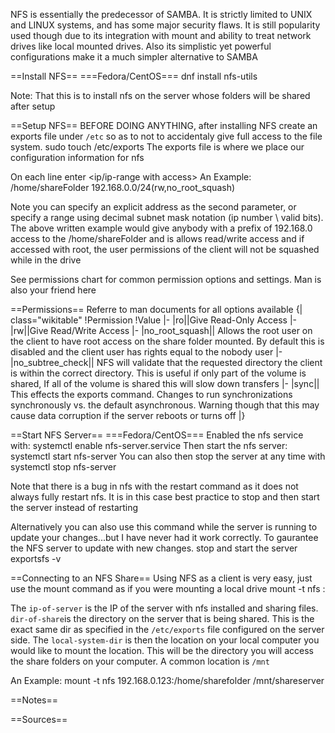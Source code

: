 NFS is essentially the predecessor of SAMBA. It is strictly limited to UNIX and LINUX systems, and has some major security flaws. It is still popularity used though due to its integration with mount and ability to treat network drives like local mounted drives. Also its simplistic yet powerful configurations make it a much simpler alternative to SAMBA

==Install NFS==
===Fedora/CentOS===
dnf install nfs-utils

Note: That this is to install nfs on the server whose folders will be shared after setup

==Setup NFS==
BEFORE DOING ANYTHING, after installing NFS create an exports file under <code>/etc</code> so as to not to accidentaly give full access to the file system.
 <nowiki>
sudo touch /etc/exports</nowiki>
The exports file is where we place our configuration information for nfs

On each line enter
 <nowiki>
<directory-to-share> <ip/ip-range with access><permissions></nowiki>
An Example:
 <nowiki>
/home/shareFolder 192.168.0.0/24(rw,no_root_squash)</nowiki>

Note you can specify an explicit address as the second parameter, or specify a range using decimal subnet mask notation (ip number \ valid bits). The above written example would give anybody with a prefix of 192.168.0 access to the /home/shareFolder and is allows read/write access and if accessed with root, the user permissions of the client will not be squashed while in the drive

See permissions chart for common permission options and settings. Man is also your friend here

==Permissions==
Referre to man documents for all options available
{| class="wikitable"
!Permission
!Value
|-
|ro||Give Read-Only Access
|-
|rw||Give Read/Write Access
|-
|no_root_squash|| Allows the root user on the client to have root access on the share folder mounted. By default this is disabled and the client user has rights equal to the nobody user
|-
|no_subtree_check|| NFS will validate that the requested directory the client is within the correct directory. This is useful if only part of the volume is shared, If all of the volume is shared this will slow down transfers
|-
|sync|| This effects the exports command. Changes to run synchronizations synchronously vs. the default asynchronous. Warning though that this may cause data corruption if the server reboots or turns off
|}

==Start NFS Server==
===Fedora/CentOS===
Enabled the nfs service with:
 <nowiki>
systemctl enable nfs-server.service</nowiki>
Then start the nfs server:
 <nowiki>
systemctl start nfs-server</nowiki>
You can also then stop the server at any time with
 <nowiki>
systemctl stop nfs-server</nowiki>

Note that there is a bug in nfs with the restart command as it does not always fully restart nfs. It is in this case best practice to stop and then start the server instead of restarting

Alternatively you can also use this command while the server is running to update your changes...but I have never had it work correctly. To gaurantee the NFS server to update with new changes. stop and start the server
 <nowiki>
exportsfs -v</nowiki>

==Connecting to an NFS Share==
Using NFS as a client is very easy, just use the mount command as if you were mounting a local drive
 <nowiki>
mount -t nfs <ip-of-server>:<dir-of-share> <local-system-dir></nowiki>

The <code>ip-of-server</code> is the IP of the server with nfs installed and sharing files. <code>dir-of-share</code>is the directory on the server that is being shared. This is the exact same dir as specified in the <code>/etc/exports</code> file configured on the server side. The <code>local-system-dir</code> is then the location on your local computer you would like to mount the location. This will be the directory you will access the share folders on your computer. A common location is <code>/mnt</code>

An Example:
 <nowiki>
mount -t nfs 192.168.0.123:/home/sharefolder /mnt/shareserver</nowiki>

==Notes==

==Sources==
